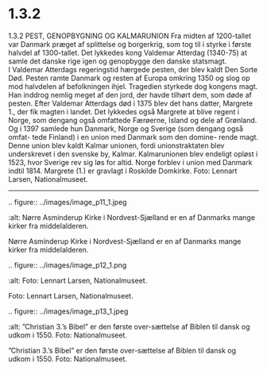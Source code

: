 # 1.3.2

1.3.2 
PEST, GENOPBYGNING OG KALMARUNION
Fra midten af 1200-tallet var Danmark præget af splittelse og borgerkrig, 
som tog til i styrke i første halvdel af 1300-tallet. Det lykkedes kong Valdemar 
Atterdag (1340-75) at samle det danske rige igen og genopbygge den danske 
statsmagt.	I Valdemar	Atterdags	regeringstid	hærgede	pesten,	der	blev	kaldt	Den	
Sorte Død. Pesten ramte Danmark og resten af Europa omkring 1350 og slog op 
mod halvdelen af befolkningen ihjel. Tragedien styrkede dog kongens magt. Han 
inddrog nemlig meget af den jord, der havde tilhørt dem, som døde af pesten.
Efter	Valdemar	Atterdags	død	i	1375	blev	det	hans	datter,	Margrete	1.,	der	fik	
magten i landet. Det lykkedes også Margrete at blive regent i Norge, som dengang 
også omfattede Færøerne, 
Island og dele af Grønland. 
Og i 1397 samlede hun 
Danmark, Norge og Sverige 
(som dengang også omfat-
tede Finland) i en union med 
Danmark som den domine-
rende magt. Denne union 
blev kaldt Kalmar unionen, 
fordi unionstraktaten blev 
underskrevet i den svenske 
by, Kalmar. Kalmarunionen 
blev endeligt opløst i 1523, 
hvor Sverige rev sig løs for 
altid. Norge forblev i union 
med Danmark indtil 1814.
Margrete (1.) er gravlagt i Roskilde Domkirke. 
Foto: Lennart	Larsen,	Nationalmuseet.
 
 ---

<!-- Figures extracted from nearby pages -->

.. figure:: ../images/image_p11_1.jpeg

   :alt: Nørre Asminderup Kirke i Nordvest-Sjælland er en af Danmarks mange kirker fra middelalderen.

   Nørre Asminderup Kirke i Nordvest-Sjælland er en af Danmarks mange kirker fra middelalderen.

.. figure:: ../images/image_p12_1.png

   :alt: Foto: Lennart	Larsen,	Nationalmuseet.

   Foto: Lennart	Larsen,	Nationalmuseet.

.. figure:: ../images/image_p13_1.jpeg

   :alt: ”Christian 3.’s Bibel” er den første over-sættelse af Biblen til dansk og udkom i 1550. Foto:  Nationalmuseet.

   ”Christian 3.’s Bibel” er den første over-sættelse af Biblen til dansk og udkom i 1550. Foto:  Nationalmuseet.
